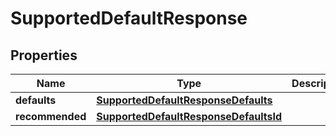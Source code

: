 
# SupportedDefaultResponse

## Properties
Name | Type | Description | Notes
------------ | ------------- | ------------- | -------------
**defaults** | [**SupportedDefaultResponseDefaults**](SupportedDefaultResponseDefaults.md) |  | 
**recommended** | [**SupportedDefaultResponseDefaultsId**](SupportedDefaultResponseDefaultsId.md) |  | 



